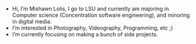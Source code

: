 - Hi, I’m Mishawn Lolis,
      I go to LSU and currently am majoring in Computer science (Concentration software engineering), and minoring in digital media.
- I’m interested in Photography, Videography, Programming, etc ;)
- I’m currently focusing on making a bunch of side projects.

<!---
Mjjllolis/Mjjllolis is a ✨ special ✨ repository because its `README.md` (this file) appears on your GitHub profile.
You can click the Preview link to take a look at your changes.
--->
